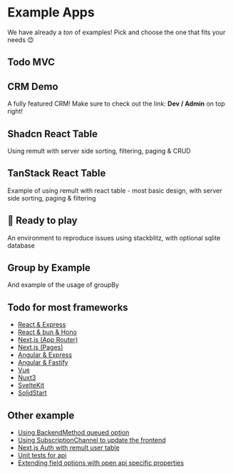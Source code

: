 <script setup>
  import Example from '../components/Example.vue'
  import Icon from '../components/Icon.vue'
</script>

# Example Apps

We have already a _ton_ of examples! Pick and choose the one that fits your needs 😊

## Todo MVC

<Example
	imgSrc="/example-apps/todoMVC.png"
 	:react=true :vite=true :express=true 
	github="https://github.com/remult/TodoMVC-example"
	codesandbox="https://codesandbox.io/s/github/remult/TodoMVC-example?file=/src/frontend/App.tsx"
/>

## CRM Demo

A fully featured CRM! Make sure to check out the link: <b>Dev / Admin</b> on top right!
<Example
	imgSrc="/example-apps/CRM.png"
 	:react=true :vite=true :express=true :postgres=true :mui=true
	live="https://crm-demo.up.railway.app/"
	github="https://github.com/remult/crm-demo"
/>

## Shadcn React Table

Using remult with server side sorting, filtering, paging & CRUD
<Example
	imgSrc="/example-apps/shadcn.png"
 	:react=true :vite=true :express=true :postgres=true :shadcn=true
	live="https://table.up.railway.app/"
	github="https://www.github.com/remult/remult/tree/main/examples/shadcn-react-table"
	stackblitz="https://stackblitz.com/github/remult/remult/tree/main/examples/shadcn-react-table"
/>

## TanStack React Table

Example of using remult with react table - most basic design, with server side sorting, paging & filtering
<Example
	title='TanStack React Table'
	imgSrc="/example-apps/tanStack.png"
 	:react=true :vite=true :tanstack=true
	github="https://www.github.com/remult/remult/tree/main/examples/tanstack-react-table"
	stackblitz="https://stackblitz.com/github/remult/remult/tree/main/examples/tanstack-react-table"
/>

## 🚀 Ready to play

An environment to reproduce issues using stackblitz, with optional sqlite database
<Example
	imgSrc="/example-apps/ready-to-play.png"
 	:react=true :vite=true :sqlite=true :express=true
	github="https://www.github.com/noam-honig/ready-to-play"
	stackblitz="https://stackblitz.com/github/noam-honig/ready-to-play"
/>

## Group by Example

And example of the usage of groupBy
<Example
	imgSrc="/example-apps/groupby.png"
 	:react=true :vite=true :express=true
	github="https://github.com/remult/remult/tree/main/examples/groupBy"
	stackblitz="https://stackblitz.com/github/remult/remult/tree/main/examples/groupBy?file=src%2Ffrontend%2Fpage.tsx"
/>

## Todo for most frameworks

- [React & Express](https://github.com/remult/remult/tree/main/examples/react-todo)
- [React & bun & Hono](https://github.com/remult/remult/tree/main/examples/bun-react-hono-monorepo-todo)
- [Next.js (App Router)](https://github.com/remult/remult/tree/main/examples/nextjs-app-router-todo)
- [Next.js (Pages)](https://github.com/remult/remult/tree/main/examples/nextjs-todo)
- [Angular & Express](https://github.com/remult/remult/tree/main/examples/angular-todo)
- [Angular & Fastify](https://github.com/remult/remult/tree/main/examples/angular-todo-fastify)
- [Vue](https://github.com/remult/remult/tree/main/examples/vue-todo)
- [Nuxt3](https://github.com/remult/remult/tree/main/examples/nuxt-todo)
- [SvelteKit](https://github.com/remult/remult/tree/main/examples/sveltekit-todo)
- [SolidStart](https://github.com/remult/remult/tree/main/examples/solid-start-todo)

## Other example

- [Using BackendMethod queued option](https://stackblitz.com/edit/github-vwfkxu?file=src%2FApp.tsx)
- [Using SubscriptionChannel to update the frontend](https://stackblitz.com/edit/github-3nmwrp?file=src%2FApp.tsx)
- [Next.js Auth with remult user table](https://github.com/noam-honig/nextjs-auth-remult-user-table)
- [Unit tests for api](https://stackblitz.com/edit/api-test-example?file=test.spec.ts,model.ts)
- [Extending field options with open api specific properties](https://github.com/noam-honig/adding-open-api-options/)

